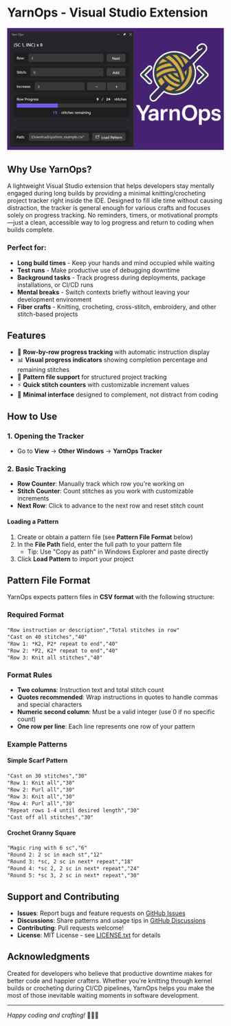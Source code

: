 ﻿# YarnOps - Visual Studio Extension

![YarnOps Preview](VisualStudio.Extension/Images/Preview.png)

## Why Use YarnOps?

A lightweight Visual Studio extension that helps developers stay mentally engaged during long builds by providing a minimal knitting/crocheting project tracker right inside the IDE. Designed to fill idle time without causing distraction, the tracker is general enough for various crafts and focuses solely on progress tracking. No reminders, timers, or motivational prompts—just a clean, accessible way to log progress and return to coding when builds complete.

### Perfect for:
- **Long build times** - Keep your hands and mind occupied while waiting
- **Test runs** - Make productive use of debugging downtime  
- **Background tasks** - Track progress during deployments, package installations, or CI/CD runs
- **Mental breaks** - Switch contexts briefly without leaving your development environment
- **Fiber crafts** - Knitting, crocheting, cross-stitch, embroidery, and other stitch-based projects

## Features

- 🧶 **Row-by-row progress tracking** with automatic instruction display
- 📊 **Visual progress indicators** showing completion percentage and remaining stitches
- 📁 **Pattern file support** for structured project tracking
- ⚡ **Quick stitch counters** with customizable increment values
- 🎯 **Minimal interface** designed to complement, not distract from coding

## How to Use

### 1. Opening the Tracker
- Go to **View** → **Other Windows** → **YarnOps Tracker**

### 2. Basic Tracking
- **Row Counter**: Manually track which row you're working on
- **Stitch Counter**: Count stitches as you work with customizable increments
- **Next Row**: Click to advance to the next row and reset stitch count

#### Loading a Pattern
1. Create or obtain a pattern file (see **Pattern File Format** below)
2. In the **File Path** field, enter the full path to your pattern file
   - Tip: Use "Copy as path" in Windows Explorer and paste directly
3. Click **Load Pattern** to import your project

## Pattern File Format

YarnOps expects pattern files in **CSV format** with the following structure:

### Required Format
```csv
"Row instruction or description","Total stitches in row"
"Cast on 40 stitches","40"
"Row 1: *K2, P2* repeat to end","40"
"Row 2: *P2, K2* repeat to end","40"
"Row 3: Knit all stitches","40"
```

### Format Rules
- **Two columns**: Instruction text and total stitch count
- **Quotes recommended**: Wrap instructions in quotes to handle commas and special characters
- **Numeric second column**: Must be a valid integer (use 0 if no specific count)
- **One row per line**: Each line represents one row of your pattern

### Example Patterns

#### Simple Scarf Pattern
```csv
"Cast on 30 stitches","30"
"Row 1: Knit all","30"
"Row 2: Purl all","30"
"Row 3: Knit all","30"
"Row 4: Purl all","30"
"Repeat rows 1-4 until desired length","30"
"Cast off all stitches","30"
```

#### Crochet Granny Square
```csv
"Magic ring with 6 sc","6"
"Round 2: 2 sc in each st","12"
"Round 3: *sc, 2 sc in next* repeat","18"
"Round 4: *sc 2, 2 sc in next* repeat","24"
"Round 5: *sc 3, 2 sc in next* repeat","30"
```

## Support and Contributing

- **Issues**: Report bugs and feature requests on [GitHub Issues](https://github.com/jumattos/YarnOps/issues)
- **Discussions**: Share patterns and usage tips in [GitHub Discussions](https://github.com/jumattos/YarnOps/discussions)
- **Contributing**: Pull requests welcome!
- **License**: MIT License - see [LICENSE.txt](LICENSE.txt) for details

## Acknowledgments

Created for developers who believe that productive downtime makes for better code and happier crafters. Whether you're knitting through kernel builds or crocheting during CI/CD pipelines, YarnOps helps you make the most of those inevitable waiting moments in software development.

---

*Happy coding and crafting!* 🧶👩‍💻